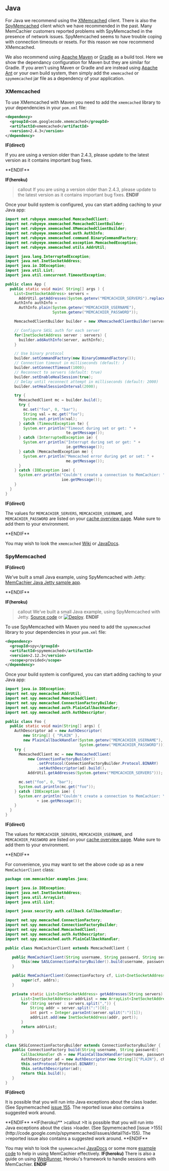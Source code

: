 
## Java

For Java we recommend using the
[XMemcached](https://github.com/killme2008/xmemcached) client. There is also
the [SpyMemcached](https://github.com/couchbase/spymemcached) client which we
have recommended in the past. Many MemCachier customers reported problems with
SpyMemcached in the presence of network issues. SpyMemcached seems to have
trouble coping with connection timeouts or resets. For this reason we now
recommend XMemcached.

We also recommend using [Apache Maven](https://maven.apache.org/) or
[Gradle](https://gradle.org/) as a build tool. Here we show the dependancy
configuration for Maven but they are similar for Gradle.
If you aren't using Maven or Gradle and are instead using
[Apache Ant](https://ant.apache.org/) or your own build system, then
simply add the `xmemcached` or `spymemcached` jar file as a dependency of your application.

### XMemcached

To use XMemcached with Maven you need to add the `xmemcached` library to
your dependencies in your `pom.xml` file:

```xml
<dependency>
  <groupId>com.googlecode.xmemcached</groupId>
  <artifactId>xmemcached</artifactId>
  <version>2.4.3</version>
</dependency>
```

**IF(direct)**
<p class="alert alert-info">
If you are using a version older than 2.4.3, please update to the latest version
as it contains important bug fixes.
</p>
**ENDIF**

**IF(heroku)**
>callout
>If you are using a version older than 2.4.3, please update to the latest version
>as it contains important bug fixes.
**ENDIF**

Once your build system is configured, you can start adding caching to your Java
app:

```java
import net.rubyeye.xmemcached.MemcachedClient;
import net.rubyeye.xmemcached.MemcachedClientBuilder;
import net.rubyeye.xmemcached.XMemcachedClientBuilder;
import net.rubyeye.xmemcached.auth.AuthInfo;
import net.rubyeye.xmemcached.command.BinaryCommandFactory;
import net.rubyeye.xmemcached.exception.MemcachedException;
import net.rubyeye.xmemcached.utils.AddrUtil;

import java.lang.InterruptedException;
import java.net.InetSocketAddress;
import java.io.IOException;
import java.util.List;
import java.util.concurrent.TimeoutException;

public class App {
  public static void main( String[] args ) {
    List<InetSocketAddress> servers =
      AddrUtil.getAddresses(System.getenv("MEMCACHIER_SERVERS").replace(",", " "));
    AuthInfo authInfo =
      AuthInfo.plain(System.getenv("MEMCACHIER_USERNAME"),
                     System.getenv("MEMCACHIER_PASSWORD"));

    MemcachedClientBuilder builder = new XMemcachedClientBuilder(servers);

    // Configure SASL auth for each server
    for(InetSocketAddress server : servers) {
      builder.addAuthInfo(server, authInfo);
    }

    // Use binary protocol
    builder.setCommandFactory(new BinaryCommandFactory());
    // Connection timeout in milliseconds (default: )
    builder.setConnectTimeout(1000);
    // Reconnect to servers (default: true)
    builder.setEnableHealSession(true);
    // Delay until reconnect attempt in milliseconds (default: 2000)
    builder.setHealSessionInterval(2000);

    try {
      MemcachedClient mc = builder.build();
      try {
        mc.set("foo", 0, "bar");
        String val = mc.get("foo");
        System.out.println(val);
      } catch (TimeoutException te) {
        System.err.println("Timeout during set or get: " +
                           te.getMessage());
      } catch (InterruptedException ie) {
        System.err.println("Interrupt during set or get: " +
                           ie.getMessage());
      } catch (MemcachedException me) {
        System.err.println("Memcached error during get or set: " +
                           me.getMessage());
      }
    } catch (IOException ioe) {
      System.err.println("Couldn't create a connection to MemCachier: " +
                         ioe.getMessage());
    }
  }
}
```

**IF(direct)**
<p class="alert alert-info">
The values for <code>MEMCACHIER_SERVERS</code>, <code>MEMCACHIER_USERNAME</code>, and
<code>MEMCACHIER_PASSWORD</code> are listed on your
<a href="https://www.memcachier.com/caches">cache overview page</a>. Make sure to add them
to your environment.
</p>
**ENDIF**

You may wish to look the `xmemcached`
[Wiki](https://github.com/killme2008/xmemcached/wiki) or
[JavaDocs](http://fnil.net/docs/xmemcached/).

### SpyMemcached

**IF(direct)**
<p class="alert alert-info">
We’ve built a small Java example, using SpyMemcached with Jetty:
<a href="https://github.com/memcachier/examples-java">MemCachier Java Jetty sample app</a>.
</p>
**ENDIF**

**IF(heroku)**
>callout
>We’ve built a small Java example, using SpyMemcached with Jetty.
><a class="github-source-code" href="https://github.com/memcachier/examples-java">Source code</a> or
>[![Deploy](https://www.herokucdn.com/deploy/button.png)](https://heroku.com/deploy?template=https://github.com/memcachier/examples-java).
**ENDIF**

To use SpyMemcached with Maven you need to add the `spymemcached` library to
your dependencies in your `pom.xml` file:

```xml
<dependency>
  <groupId>spy</groupId>
  <artifactId>spymemcached</artifactId>
  <version>2.12.3</version>
  <scope>provided</scope>
</dependency>
```

Once your build system is configured, you can start adding caching to your Java
app:

```java
import java.io.IOException;
import net.spy.memcached.AddrUtil;
import net.spy.memcached.MemcachedClient;
import net.spy.memcached.ConnectionFactoryBuilder;
import net.spy.memcached.auth.PlainCallbackHandler;
import net.spy.memcached.auth.AuthDescriptor;

public class Foo {
  public static void main(String[] args) {
    AuthDescriptor ad = new AuthDescriptor(
        new String[] { "PLAIN" },
        new PlainCallbackHandler(System.getenv("MEMCACHIER_USERNAME"),
                                 System.getenv("MEMCACHIER_PASSWORD")));
    try {
      MemcachedClient mc = new MemcachedClient(
          new ConnectionFactoryBuilder()
              .setProtocol(ConnectionFactoryBuilder.Protocol.BINARY)
              .setAuthDescriptor(ad).build(),
          AddrUtil.getAddresses(System.getenv("MEMCACHIER_SERVERS")));

      mc.set("foo", 0, "bar");
      System.out.println(mc.get("foo"));
    } catch (IOException ioe) {
      System.err.println("Couldn't create a connection to MemCachier: \nIOException "
              + ioe.getMessage());
    }
  }
}
```

**IF(direct)**
<p class="alert alert-info">
The values for <code>MEMCACHIER_SERVERS</code>, <code>MEMCACHIER_USERNAME</code>, and
<code>MEMCACHIER_PASSWORD</code> are listed on your
<a href="https://www.memcachier.com/caches">cache overview page</a>. Make sure to add them
to your environment.
</p>
**ENDIF**

For convenience, you may want to set the above code up as a new `MemCachierClient`
class:

```java
package com.memcachier.examples.java;

import java.io.IOException;
import java.net.InetSocketAddress;
import java.util.ArrayList;
import java.util.List;

import javax.security.auth.callback.CallbackHandler;

import net.spy.memcached.ConnectionFactory;
import net.spy.memcached.ConnectionFactoryBuilder;
import net.spy.memcached.MemcachedClient;
import net.spy.memcached.auth.AuthDescriptor;
import net.spy.memcached.auth.PlainCallbackHandler;

public class MemCachierClient extends MemcachedClient {

   public MemCachierClient(String username, String password, String servers) throws IOException {
       this(new SASLConnectionFactoryBuilder().build(username, password), getAddresses(servers));
   }

   public MemCachierClient(ConnectionFactory cf, List<InetSocketAddress> addrs) throws IOException {
       super(cf, addrs);
   }

   private static List<InetSocketAddress> getAddresses(String servers) {
       List<InetSocketAddress> addrList = new ArrayList<InetSocketAddress>();
       for (String server : servers.split(",")) {
           String addr = server.split(":")[0];
           int port = Integer.parseInt(server.split(":")[1]);
           addrList.add(new InetSocketAddress(addr, port));
       }
       return addrList;
   }
}

class SASLConnectionFactoryBuilder extends ConnectionFactoryBuilder {
   public ConnectionFactory build(String username, String password){
       CallbackHandler ch = new PlainCallbackHandler(username, password);
       AuthDescriptor ad = new AuthDescriptor(new String[]{"PLAIN"}, ch);
       this.setProtocol(Protocol.BINARY);
       this.setAuthDescriptor(ad);
       return this.build();
   }
}
```
**IF(direct)**
<p class="alert alert-info">
It is possible that you will run into Java exceptions about the class
loader. (See Spymemcached
<a href="http://code.google.com/p/spymemcached/issues/detail?id=155">issue 155</a>.
The reported issue also contains a suggested work around.
</p>
**ENDIF**
**IF(heroku)**
>callout
>It is possible that you will run into Java exceptions about the class
>loader. (See Spymemcached [issue
>155](http://code.google.com/p/spymemcached/issues/detail?id=155). The
>reported issue also contains a suggested work around.
**ENDIF**

You may wish to look the `spymemcached`
[JavaDocs](https://dustin.github.com/java-memcached-client/apidocs/) or some
more [example code](https://code.google.com/p/spymemcached/wiki/Examples) to
help in using MemCachier effectively.
**IF(heroku)**
There is also a guide on using
[WebRunner](https://devcenter.heroku.com/articles/java-webapp-runner),
Heroku's framework to handle sessions with MemCachier.
**ENDIF**
